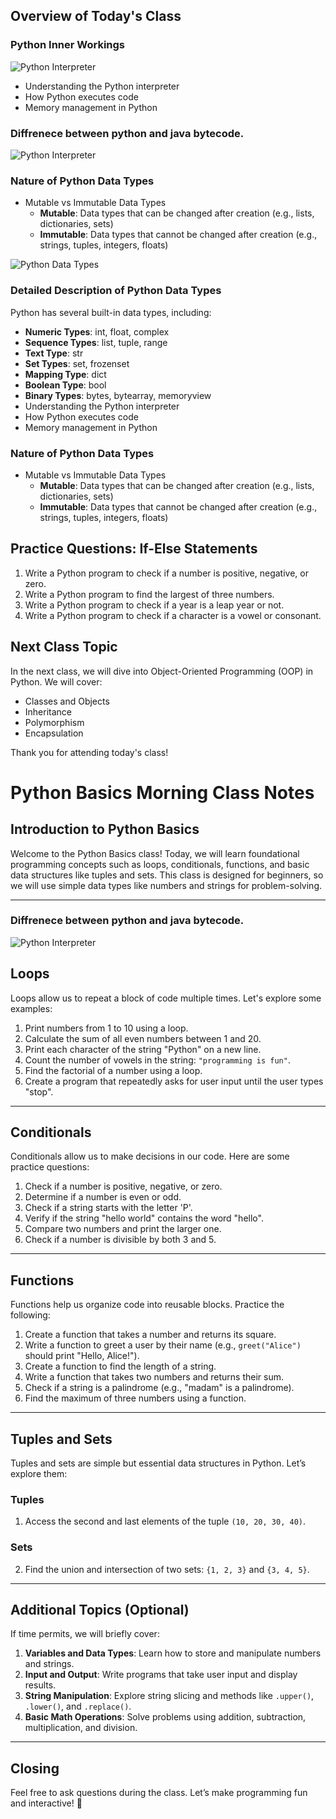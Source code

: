 ## Overview of Today's Class


### Python Inner Workings

![Python Interpreter](https://example.com/python-interpreter.png)
- Understanding the Python interpreter
- How Python executes code
- Memory management in Python


### Diffrenece between python and  java bytecode.
![Python Interpreter](/python-basics/Screenshot%202024-12-18%20202623.png)
### Nature of Python Data Types

- Mutable vs Immutable Data Types
    - **Mutable**: Data types that can be changed after creation (e.g., lists, dictionaries, sets)
    - **Immutable**: Data types that cannot be changed after creation (e.g., strings, tuples, integers, floats)
    
![Python Data Types](/python-basics/DALL·E%202024-12-18%2020.31.50%20-%20An%20educational%20infographic%20image%20describing%20mutable%20and%20immutable%20data%20types%20in%20Python,%20taking%20reference%20from%20a%20clear%20and%20colorful%20split%20design.%20The%20i.webp)
### Detailed Description of Python Data Types

Python has several built-in data types, including:
- **Numeric Types**: int, float, complex
- **Sequence Types**: list, tuple, range
- **Text Type**: str
- **Set Types**: set, frozenset
- **Mapping Type**: dict
- **Boolean Type**: bool
- **Binary Types**: bytes, bytearray, memoryview
- Understanding the Python interpreter
- How Python executes code
- Memory management in Python

### Nature of Python Data Types
- Mutable vs Immutable Data Types
    - **Mutable**: Data types that can be changed after creation (e.g., lists, dictionaries, sets)
    - **Immutable**: Data types that cannot be changed after creation (e.g., strings, tuples, integers, floats)

## Practice Questions: If-Else Statements

1. Write a Python program to check if a number is positive, negative, or zero.
2. Write a Python program to find the largest of three numbers.
3. Write a Python program to check if a year is a leap year or not.
4. Write a Python program to check if a character is a vowel or consonant.

## Next Class Topic

In the next class, we will dive into Object-Oriented Programming (OOP) in Python. We will cover:
- Classes and Objects
- Inheritance
- Polymorphism
- Encapsulation

Thank you for attending today's class!


# Python Basics Morning Class Notes

## Introduction to Python Basics
Welcome to the Python Basics class! Today, we will learn foundational programming concepts such as loops, conditionals, functions, and basic data structures like tuples and sets. This class is designed for beginners, so we will use simple data types like numbers and strings for problem-solving.

---
 
### Diffrenece between python and  java bytecode.
![Python Interpreter](/python-basics/Screenshot%202024-12-18%20202623.png)

## Loops
Loops allow us to repeat a block of code multiple times. Let's explore some examples:

1. Print numbers from 1 to 10 using a loop.
2. Calculate the sum of all even numbers between 1 and 20.
3. Print each character of the string "Python" on a new line.
4. Count the number of vowels in the string: `"programming is fun"`.
5. Find the factorial of a number using a loop.
6. Create a program that repeatedly asks for user input until the user types "stop".

---

## Conditionals
Conditionals allow us to make decisions in our code. Here are some practice questions:

1. Check if a number is positive, negative, or zero.
2. Determine if a number is even or odd.
3. Check if a string starts with the letter 'P'.
4. Verify if the string "hello world" contains the word "hello".
5. Compare two numbers and print the larger one.
6. Check if a number is divisible by both 3 and 5.

---

## Functions
Functions help us organize code into reusable blocks. Practice the following:

1. Create a function that takes a number and returns its square.
2. Write a function to greet a user by their name (e.g., `greet("Alice")` should print "Hello, Alice!").
3. Create a function to find the length of a string.
4. Write a function that takes two numbers and returns their sum.
5. Check if a string is a palindrome (e.g., "madam" is a palindrome).
6. Find the maximum of three numbers using a function.

---

## Tuples and Sets
Tuples and sets are simple but essential data structures in Python. Let’s explore them:

### Tuples
1. Access the second and last elements of the tuple `(10, 20, 30, 40)`.

### Sets
2. Find the union and intersection of two sets: `{1, 2, 3}` and `{3, 4, 5}`.

---

## Additional Topics (Optional)
If time permits, we will briefly cover:

1. **Variables and Data Types**: Learn how to store and manipulate numbers and strings.
2. **Input and Output**: Write programs that take user input and display results.
3. **String Manipulation**: Explore string slicing and methods like `.upper()`, `.lower()`, and `.replace()`.
4. **Basic Math Operations**: Solve problems using addition, subtraction, multiplication, and division.

---

## Closing
Feel free to ask questions during the class. Let’s make programming fun and interactive! 🚀

